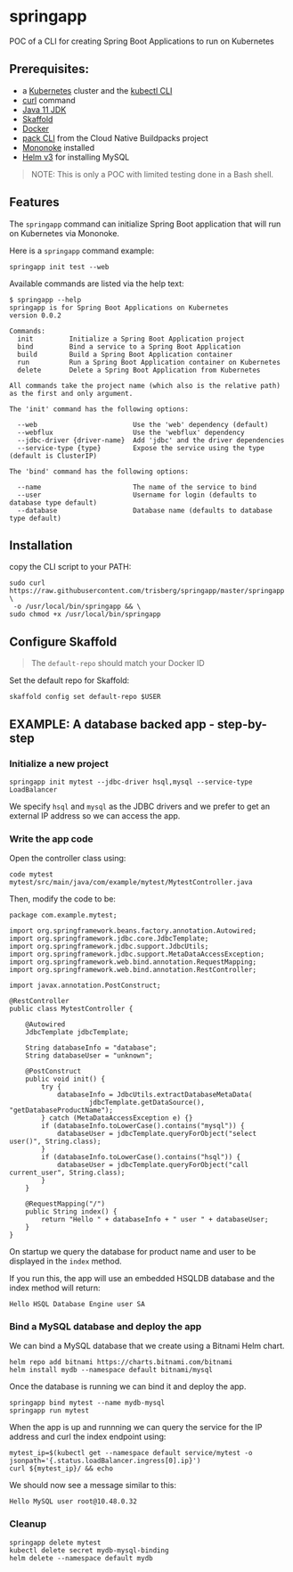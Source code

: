 # springapp

POC of a CLI for creating Spring Boot Applications to run on Kubernetes

## Prerequisites:

* a [Kubernetes](https://kubernetes.io/) cluster and the [kubectl CLI](https://kubernetes.io/docs/tasks/tools/install-kubectl/)
* [curl](https://curl.haxx.se/) command
* [Java 11 JDK](https://adoptopenjdk.net/installation.html?variant=openjdk11#)
* [Skaffold](https://skaffold.dev/)
* [Docker](https://www.docker.com/)
* [pack CLI](https://buildpacks.io/docs/install-pack/) from the Cloud Native Buildpacks project
* [Mononoke](https://github.com/spring-cloud-incubator/mononoke) installed
* [Helm v3](https://helm.sh/docs/intro/install/) for installing MySQL

> NOTE: This is only a POC with limited testing done in a Bash shell.

## Features

The `springapp` command can initialize Spring Boot application that will run on Kubernetes via Mononoke. 

Here is a `springapp` command example:

```
springapp init test --web
```

Available commands are listed via the help text:

```
$ springapp --help
springapp is for Spring Boot Applications on Kubernetes
version 0.0.2

Commands:
  init         Initialize a Spring Boot Application project
  bind         Bind a service to a Spring Boot Application
  build        Build a Spring Boot Application container
  run          Run a Spring Boot Application container on Kubernetes
  delete       Delete a Spring Boot Application from Kubernetes

All commands take the project name (which also is the relative path) 
as the first and only argument.

The 'init' command has the following options:

  --web                        Use the 'web' dependency (default)
  --webflux                    Use the 'webflux' dependency
  --jdbc-driver {driver-name}  Add 'jdbc' and the driver dependencies
  --service-type {type}        Expose the service using the type (default is ClusterIP)

The 'bind' command has the following options:

  --name                       The name of the service to bind
  --user                       Username for login (defaults to database type default)
  --database                   Database name (defaults to database type default)
```

## Installation

copy the CLI script to your PATH:

```
sudo curl https://raw.githubusercontent.com/trisberg/springapp/master/springapp \
 -o /usr/local/bin/springapp && \
sudo chmod +x /usr/local/bin/springapp
```

## Configure Skaffold

> The `default-repo` should match your Docker ID

Set the default repo for Skaffold:

```
skaffold config set default-repo $USER
```

## EXAMPLE: A database backed app - step-by-step

### Initialize a new project

```
springapp init mytest --jdbc-driver hsql,mysql --service-type LoadBalancer
```

We specify `hsql` and `mysql` as the JDBC drivers and we prefer to get an external IP address so we can access the app.

### Write the app code

Open the controller class using:

```
code mytest mytest/src/main/java/com/example/mytest/MytestController.java
```

Then, modify the code to be:

```
package com.example.mytest;

import org.springframework.beans.factory.annotation.Autowired;
import org.springframework.jdbc.core.JdbcTemplate;
import org.springframework.jdbc.support.JdbcUtils;
import org.springframework.jdbc.support.MetaDataAccessException;
import org.springframework.web.bind.annotation.RequestMapping;
import org.springframework.web.bind.annotation.RestController;

import javax.annotation.PostConstruct;

@RestController
public class MytestController {

    @Autowired
    JdbcTemplate jdbcTemplate;

    String databaseInfo = "database";
    String databaseUser = "unknown";

    @PostConstruct
    public void init() {
        try {
            databaseInfo = JdbcUtils.extractDatabaseMetaData(
                    jdbcTemplate.getDataSource(), "getDatabaseProductName");
        } catch (MetaDataAccessException e) {}
        if (databaseInfo.toLowerCase().contains("mysql")) {
            databaseUser = jdbcTemplate.queryForObject("select user()", String.class);
        }
        if (databaseInfo.toLowerCase().contains("hsql")) {
            databaseUser = jdbcTemplate.queryForObject("call current_user", String.class);
        }
    }

    @RequestMapping("/")
    public String index() {
        return "Hello " + databaseInfo + " user " + databaseUser;
    }
}
```

On startup we query the database for product name and user to be displayed in the `index` method.

If you run this, the app will use an embedded HSQLDB database and the index method will return:

```
Hello HSQL Database Engine user SA
```

### Bind a MySQL database and deploy the app

We can bind a MySQL database that we create using a Bitnami Helm chart.

```
helm repo add bitnami https://charts.bitnami.com/bitnami
helm install mydb --namespace default bitnami/mysql
```

Once the database is running we can bind it and deploy the app.

```
springapp bind mytest --name mydb-mysql
springapp run mytest
```

When the app is up and runnning we can query the service for the IP address and curl the index endpoint using:

```
mytest_ip=$(kubectl get --namespace default service/mytest -o jsonpath='{.status.loadBalancer.ingress[0].ip}')
curl ${mytest_ip}/ && echo
```

We should now see a message similar to this:

```
Hello MySQL user root@10.48.0.32
```

### Cleanup

```
springapp delete mytest
kubectl delete secret mydb-mysql-binding
helm delete --namespace default mydb
```

